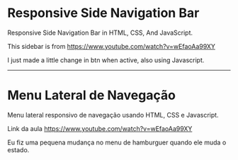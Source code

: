 # Responsive Side Navigation Bar

Responsive Side Navigation Bar in HTML, CSS, And JavaScript.

This sidebar is from https://www.youtube.com/watch?v=wEfaoAa99XY

I just made a little change in btn when active, also using Javascript.

-----

# Menu Lateral de Navegação

Menu lateral responsivo de navegação usando HTML, CSS e Javascript.

Link da aula https://www.youtube.com/watch?v=wEfaoAa99XY

Eu fiz uma pequena mudança no menu de hamburguer quando ele muda o estado.

